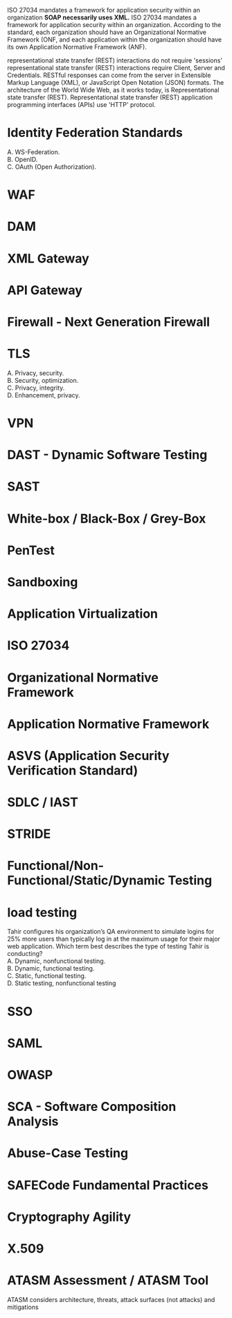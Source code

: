 ISO 27034 mandates a framework for application security within an organization
**SOAP necessarily uses XML.**
ISO 27034 mandates a framework for application security within an organization. According to the standard, each organization should have an Organizational Normative Framework (ONF, and each application within the organization should have its own Application Normative Framework (ANF).

representational state transfer (REST) interactions do not require 'sessions'
representational state transfer (REST) interactions require Client, Server and Credentials.
RESTful responses can come from the server in Extensible Markup Language (XML), or JavaScript Open Notation (JSON) formats.
The architecture of the World Wide Web, as it works today, is Representational state transfer (REST).
Representational state transfer (REST) application programming interfaces (APIs) use 'HTTP' protocol.

# Identity Federation Standards
A. WS-Federation.             
B. OpenID.                        
C. OAuth (Open Authorization). 

# WAF

# DAM

# XML Gateway

# API Gateway

# Firewall - Next Generation Firewall

# TLS
A. Privacy, security.                  
B. Security, optimization.              
C. Privacy, integrity.                   
D. Enhancement, privacy. 

# VPN

# DAST - Dynamic Software Testing

# SAST

# White-box / Black-Box / Grey-Box

# PenTest

# Sandboxing

# Application Virtualization

# ISO 27034

# Organizational Normative Framework

# Application Normative Framework

# ASVS (Application Security Verification Standard)

# SDLC / IAST

# STRIDE 

# Functional/Non-Functional/Static/Dynamic Testing
# load testing

Tahir configures his organization’s QA environment to simulate logins for 25% more users than typically log in at the maximum usage for their major web application. Which term best describes the type of testing Tahir is conducting?      
A.	Dynamic, nonfunctional testing.   
B.	Dynamic, functional testing.   
C.	Static, functional testing.   
D.	Static testing, nonfunctional testing

# SSO

# SAML

# OWASP

# SCA - Software Composition Analysis

# Abuse-Case Testing

# SAFECode Fundamental Practices

# Cryptography Agility

# X.509

# ATASM Assessment / ATASM Tool
ATASM considers architecture, threats, attack surfaces (not attacks) and mitigations






